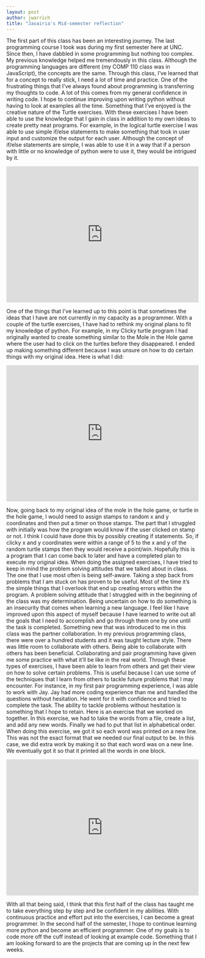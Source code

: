 ```yaml
---
layout: post
author: jwarrich
title: "Javairia's Mid-semester reflection"
---
```



The first part of this class has been an interesting journey. The last programming course I took was during my first semester here at UNC. Since then, I have dabbled in some programming but nothing too complex. My previous knowledge helped me tremendously in this class. Although the programming languages are different (my COMP 110 class was in JavaScript), the concepts are the same. Through this class, I’ve learned that for a concept to really stick, I need a lot of time and practice. One of the frustrating things that I’ve always found about programming is transferring my thoughts to code. A lot of this comes from my general confidence in writing code. I hope to continue improving upon writing python without having to look at examples all the time. 
Something that I’ve enjoyed is the creative nature of the Turtle exercises. With these exercises I have been able to use the knowledge that I gain in class in addition to my own ideas to create pretty neat programs. For example, in the logical turtle exercise I was able to use simple if/else statements to make something that took in user input and customize the output for each user. Although the concept of if/else statements are simple, I was able to use it in a way that if a person with little or no knowledge of python were to use it, they would be intrigued by it. 
<iframe src="https://trinket.io/embed/python/1651f09ea5" width="100%" height="356" frameborder="0" marginwidth="0" marginheight="0" allowfullscreen></iframe>

One of the things that I’ve learned up to this point is that sometimes the ideas that I have are not currently in my capacity as a programmer. With a couple of the turtle exercises, I have had to rethink my original plans to fit my knowledge of python. For example, in my Clicky turtle program I had originally wanted to create something similar to the Mole in the Hole game where the user had to click on the turtles before they disappeared. I ended up making something different because I was unsure on how to do certain things with my original idea. Here is what I did: 
<iframe src="https://trinket.io/embed/python/4bc2e86c0f" width="100%" height="356" frameborder="0" marginwidth="0" marginheight="0" allowfullscreen></iframe>

Now, going back to my original idea of the mole in the hole game, or turtle in the hole game, I would need to assign stamps to random x and y coordinates and then put a timer on those stamps. The part that I struggled with initially was how the program would know if the user clicked on stamp or not. I think I could have done this by possibly creating if statements. So, if clicky x and y coordinates were within a range of 5 to the x and y of the random turtle stamps then they would receive a point/win. Hopefully this is a program that I can come back to later and have a completed plan to execute my original idea.
When doing the assigned exercises, I have tried to keep in mind the problem solving attitudes that we talked about in class. The one that I use most often is being self-aware. Taking a step back from problems that I am stuck on has proven to be useful. Most of the time it’s the simple things that I overlook that end up creating errors within the program. A problem solving attitude that I struggled with in the beginning of the class was my determination. Being uncertain on how to do something is an insecurity that comes when learning a new language. I feel like I have improved upon this aspect of myself because I have learned to write out all the goals that I need to accomplish and go through them one by one until the task is completed. 
Something new that was introduced to me in this class was the partner collaboration. In my previous programming class, there were over a hundred students and it was taught lecture style. There was little room to collaborate with others. Being able to collaborate with others has been beneficial. Collaborating and pair programming have given me some practice with what it’ll be like in the real world. Through these types of exercises, I have been able to learn from others and get their view on how to solve certain problems. This is useful because I can use some of the techniques that I learn from others to tackle future problems that I may encounter. For instance, in my first pair programming experience, I was able to work with Jay. Jay had more coding experience than me and handled the questions without hesitation. He went for it with confidence and tried to complete the task. The ability to tackle problems without hesitation is something that I hope to retain. Here is an exercise that we worked on together. In this exercise, we had to take the words from a file, create a list, and add any new words. Finally we had to put that list in alphabetical order. When doing this exercise, we got it so each word was printed on a new line. This was not the exact format that we needed our final output to be. In this case, we did extra work by making it so that each word was on a new line. We eventually got it so that it printed all the words in one block. 

<iframe src="https://trinket.io/embed/python/6e2de7e6df" width="100%" height="356" frameborder="0" marginwidth="0" marginheight="0" allowfullscreen></iframe>

With all that being said, I think that this first half of the class has taught me to take everything step by step and be confident in my abilities. With continuous practice and effort put into the exercises, I can become a great programmer. In the second half of the semester, I hope to continue learning more python and become an efficient programmer. One of my goals is to code more off the cuff instead of looking at example code. Something that I am looking forward to are the projects that are coming up in the next few weeks. 
